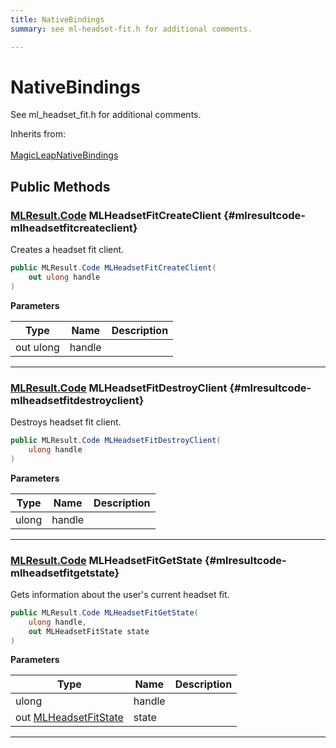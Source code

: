 ```yaml
---
title: NativeBindings
summary: see ml-headset-fit.h for additional comments. 

---
```


# NativeBindings




See ml&#95;headset&#95;fit.h for additional comments.   


Inherits from: <br></br>[MagicLeapNativeBindings](/versioned_docs/version-02-Aug-2023/unity-api/api/UnityEngine.XR.MagicLeap.Native/MagicLeapNativeBindings/UnityEngine.XR.MagicLeap.Native.MagicLeapNativeBindings.md)




## Public Methods

### [MLResult.Code](/versioned_docs/version-02-Aug-2023/unity-api/api/UnityEngine.XR.MagicLeap/UnityEngine.XR.MagicLeap.MLResult.md#int-code) MLHeadsetFitCreateClient {#mlresultcode-mlheadsetfitcreateclient}

Creates a headset fit client. 

```csharp
public MLResult.Code MLHeadsetFitCreateClient(
    out ulong handle
)
```


**Parameters**

| Type | Name  | Description  | 
|--|--|--|
| out ulong |handle||






-----------

### [MLResult.Code](/versioned_docs/version-02-Aug-2023/unity-api/api/UnityEngine.XR.MagicLeap/UnityEngine.XR.MagicLeap.MLResult.md#int-code) MLHeadsetFitDestroyClient {#mlresultcode-mlheadsetfitdestroyclient}

Destroys headset fit client. 

```csharp
public MLResult.Code MLHeadsetFitDestroyClient(
    ulong handle
)
```


**Parameters**

| Type | Name  | Description  | 
|--|--|--|
| ulong |handle||






-----------

### [MLResult.Code](/versioned_docs/version-02-Aug-2023/unity-api/api/UnityEngine.XR.MagicLeap/UnityEngine.XR.MagicLeap.MLResult.md#int-code) MLHeadsetFitGetState {#mlresultcode-mlheadsetfitgetstate}

Gets information about the user's current headset fit. 

```csharp
public MLResult.Code MLHeadsetFitGetState(
    ulong handle,
    out MLHeadsetFitState state
)
```


**Parameters**

| Type | Name  | Description  | 
|--|--|--|
| ulong |handle||
| out [MLHeadsetFitState](/versioned_docs/version-02-Aug-2023/unity-api/api/UnityEngine.XR.MagicLeap/MLHeadsetFit/NativeBindings/UnityEngine.XR.MagicLeap.MLHeadsetFit.NativeBindings.MLHeadsetFitState.md) |state||






-----------


